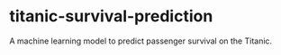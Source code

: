 # titanic-survival-prediction
A machine learning model to predict passenger survival on the Titanic.
